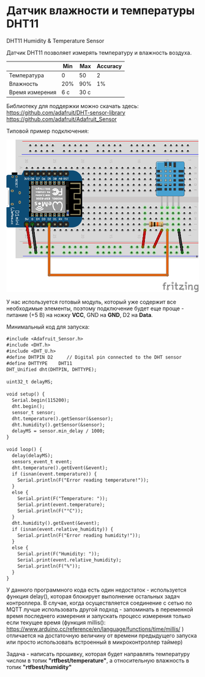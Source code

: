 # Датчик влажности и температуры DHT11

DHT11 Humidity & Temperature Sensor

[Datasheet]: https://www.mouser.com/ds/2/758/DHT11-Technical-Data-Sheet-Translated-Version-1143054.pdf

Датчик DHT11 позволяет измерять температуру и влажность воздуха.

|                 | Min  | Max  | Accuracy |
| --------------- | ---- | ---- | -------- |
| Температура     | 0    | 50   | 2        |
| Влажность       | 20%  | 90%  | 1%       |
| Время измерения | 6 с  | 30 с |          |

Библиотеку для поддержки можно скачать здесь: 
https://github.com/adafruit/DHT-sensor-library
https://github.com/adafruit/Adafruit_Sensor

Типовой пример подключения:

![](img/en/01_DHT11_bb.png)

У нас используется готовый модуль, который уже содержит все необходимые элементы, поэтому подключение будет еще проще - питание (+5 В) на ножку **VCC**, GND на **GND**, D2 на **Data**.



Минимальный код для запуска:

```С
#include <Adafruit_Sensor.h>
#include <DHT.h>
#include <DHT_U.h>
#define DHTPIN D2     // Digital pin connected to the DHT sensor 
#define DHTTYPE    DHT11
DHT_Unified dht(DHTPIN, DHTTYPE);

uint32_t delayMS;

void setup() {
  Serial.begin(115200);  
  dht.begin();  
  sensor_t sensor;
  dht.temperature().getSensor(&sensor);
  dht.humidity().getSensor(&sensor);
  delayMS = sensor.min_delay / 1000;
}

void loop() {
  delay(delayMS);
  sensors_event_t event;
  dht.temperature().getEvent(&event);
  if (isnan(event.temperature)) {
    Serial.println(F("Error reading temperature!"));
  }
  else {
    Serial.print(F("Temperature: "));
    Serial.print(event.temperature);
    Serial.println(F("°C"));
  }
  dht.humidity().getEvent(&event);
  if (isnan(event.relative_humidity)) {
    Serial.println(F("Error reading humidity!"));
  }
  else {
    Serial.print(F("Humidity: "));
    Serial.print(event.relative_humidity);
    Serial.println(F("%"));
  }
}
```



У данного программного кода есть один недостаток - используется функция delay(), которая блокирует выполнение остальных задач контроллера. В случае, когда осуществляется соединение с сетью по MQTT лучше использовать другой подход - запоминать в переменной время последнего измерения и запускать процесс измерения только если текущее время (функция millis(): https://www.arduino.cc/reference/en/language/functions/time/millis/ ) отличается на достаточную величину от времени предыдущего запуска или просто использовать встроенный в микроконтроллер таймер)

Задача - написать прошивку, которая будет направлять температуру числом в топик **"rtfbest/temperature"**, а относительную влажность в топик **"rtfbest/humidity"**